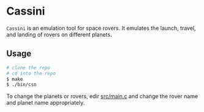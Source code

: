# Cassini

`Cassini` is an emulation tool for space rovers. It emulates the launch, travel, and landing of rovers on different planets.

## Usage

```bash
# clone the repo
# cd into the repo
$ make
$ ./bin/csn
```

To change the planets or rovers, edir [src/main.c](src/main.c) and change the rover name and planet name appropriately.